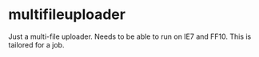 multifileuploader
=================

Just a multi-file uploader. Needs to be able to run on IE7 and FF10. This is tailored for a job.
